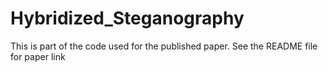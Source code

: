 # Hybridized_Steganography
This is part of the code used for the published paper. See the README file for paper link
